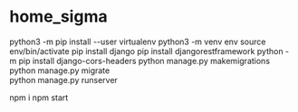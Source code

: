 # home_sigma
python3 -m pip install --user virtualenv
python3 -m venv env
source env/bin/activate
pip install django
pip install djangorestframework
python -m pip install django-cors-headers
python manage.py makemigrations 
python manage.py migrate  
python manage.py runserver

npm i
npm start
